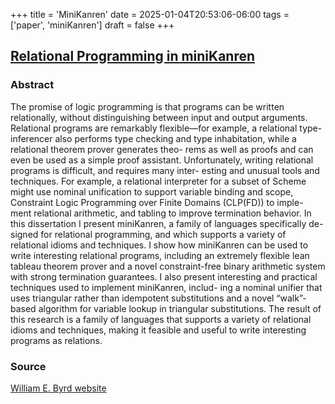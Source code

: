 +++
title = 'MiniKanren'
date = 2025-01-04T20:53:06-06:00
tags = ['paper', 'miniKanren']
draft = false
+++

## [Relational Programming in miniKanren](https://github.com/webyrd/dissertation-single-spaced/blob/master/thesis.pdf)

### Abstract

The promise of logic programming is that programs can be written relationally,
without distinguishing between input and output arguments. Relational programs
are remarkably flexible—for example, a relational type-inferencer also performs type
checking and type inhabitation, while a relational theorem prover generates theo-
rems as well as proofs and can even be used as a simple proof assistant.
Unfortunately, writing relational programs is difficult, and requires many inter-
esting and unusual tools and techniques. For example, a relational interpreter for
a subset of Scheme might use nominal unification to support variable binding and
scope, Constraint Logic Programming over Finite Domains (CLP(FD)) to imple-
ment relational arithmetic, and tabling to improve termination behavior.
In this dissertation I present miniKanren, a family of languages specifically de-
signed for relational programming, and which supports a variety of relational idioms
and techniques. I show how miniKanren can be used to write interesting relational
programs, including an extremely flexible lean tableau theorem prover and a novel
constraint-free binary arithmetic system with strong termination guarantees. I also
present interesting and practical techniques used to implement miniKanren, includ-
ing a nominal unifier that uses triangular rather than idempotent substitutions and
a novel “walk”-based algorithm for variable lookup in triangular substitutions.
The result of this research is a family of languages that supports a variety of
relational idioms and techniques, making it feasible and useful to write interesting
programs as relations.

### Source

[William E. Byrd website](http://webyrd.net/)
